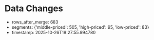 # Data Changes

- rows_after_merge: 683
- segments: {'middle-priced': 505, 'high-priced': 95, 'low-priced': 83}
- timestamp: 2025-10-26T18:27:55.994780
